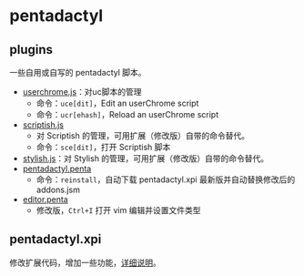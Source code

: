 pentadactyl
===========

## plugins

一些自用或自写的 pentadactyl 脚本。

- [userchrome.js](plugins/userchrome.js)：对uc脚本的管理
    - 命令：`uce[dit]`，Edit an userChrome script
    - 命令：`ucr[ehash]`，Reload an userChrome script
- [scriptish.js](plugins/scriptish.js)
    - 对 Scriptish 的管理，可用扩展（修改版）自带的命令替代。
    - 命令：`sce[dit]`，打开 Scriptish 脚本
- [stylish.js](plugins/stylish.js)：对 Stylish 的管理，可用扩展（修改版）自带的命令替代。
- [pentadactyl.penta](plugins/pentadactyl.penta)
    - 命令：`reinstall`，自动下载 pentadactyl.xpi 最新版并自动替换修改后的 addons.jsm
- [editor.penta](plugins/editor.penta)
    - 修改版，`Ctrl+I` 打开 vim 编辑并设置文件类型

## pentadactyl.xpi

修改扩展代码，增加一些功能，[详细说明](pentadactyl.xpi)。